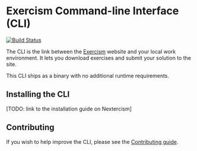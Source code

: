 # Exercism Command-line Interface (CLI)

[![Build Status](https://travis-ci.org/exercism/cli.svg?branch=master)](https://travis-ci.org/exercism/cli)

The CLI is the link between the [Exercism][exercism] website and your local work environment. It lets you download exercises and submit your solution to the site.

This CLI ships as a binary with no additional runtime requirements.

## Installing the CLI

[TODO: link to the installation guide on Nextercism]

## Contributing

If you wish to help improve the CLI, please see the [Contributing guide][contributing].

[exercism]: http://exercism.io
[contributing]: /CONTRIBUTING.md
